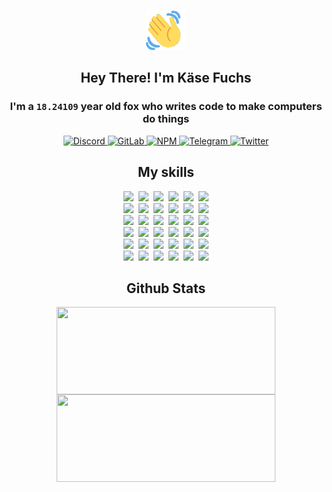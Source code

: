<div><p align=center><img src=./resources/images/wave.gif width=64px height=64px></p><h2 align=center>Hey There! I'm Käse Fuchs</h2><h3 align=center>I'm a <code>18.24109</code> year old fox who writes code to make computers do things</h3><p align=center><a href=https://discord.com/users/507526681125322772><img alt=Discord src="https://img.shields.io/badge/Discord-5865F2?logo=discord&logoColor=white&style=flat-square#7a424b3bc58380ef08b01e4da7a6e10a"> </a><a href=https://gitlab.com/kasefuchs><img alt=GitLab src="https://img.shields.io/badge/GitLab-330F63?logo=gitlab&logoColor=white&style=flat-square#7a424b3bc58380ef08b01e4da7a6e10a"> </a><a href=https://npmjs.com/~kasefuchs><img alt=NPM src="https://img.shields.io/badge/NPM-CB3837?logo=npm&logoColor=white&style=flat-square#7a424b3bc58380ef08b01e4da7a6e10a"> </a><a href=https://t.me/kasefuchs><img alt=Telegram src="https://img.shields.io/badge/Telegram-2CA5E0?logo=telegram&logoColor=white&style=flat-square#7a424b3bc58380ef08b01e4da7a6e10a"> </a><a href=https://twitter.com/kasefuchs><img alt=Twitter src="https://img.shields.io/badge/Twitter-1DA1F2?logo=twitter&logoColor=white&style=flat-square#7a424b3bc58380ef08b01e4da7a6e10a"></a></p><h2 align=center>My skills</h2><p align=center><a href=https://aws.amazon.com/ ><picture><source srcset="https://skillicons.dev/icons?i=aws&theme=dark#7a424b3bc58380ef08b01e4da7a6e10a" media="(prefers-color-scheme: dark)"><source srcset="https://skillicons.dev/icons?i=aws&theme=light#7a424b3bc58380ef08b01e4da7a6e10a" media="(prefers-color-scheme: light), (prefers-color-scheme: no-preference)"><img src="https://skillicons.dev/icons?i=aws&theme=light#7a424b3bc58380ef08b01e4da7a6e10a"></picture></a>&nbsp;&nbsp;<a href=https://en.wikipedia.org/wiki/Bash_(Unix_shell)><picture><source srcset="https://skillicons.dev/icons?i=bash&theme=dark#7a424b3bc58380ef08b01e4da7a6e10a" media="(prefers-color-scheme: dark)"><source srcset="https://skillicons.dev/icons?i=bash&theme=light#7a424b3bc58380ef08b01e4da7a6e10a" media="(prefers-color-scheme: light), (prefers-color-scheme: no-preference)"><img src="https://skillicons.dev/icons?i=bash&theme=light#7a424b3bc58380ef08b01e4da7a6e10a"></picture></a>&nbsp;&nbsp;<a href=https://discord.com/developers/docs><picture><source srcset="https://skillicons.dev/icons?i=bots&theme=dark#7a424b3bc58380ef08b01e4da7a6e10a" media="(prefers-color-scheme: dark)"><source srcset="https://skillicons.dev/icons?i=bots&theme=light#7a424b3bc58380ef08b01e4da7a6e10a" media="(prefers-color-scheme: light), (prefers-color-scheme: no-preference)"><img src="https://skillicons.dev/icons?i=bots&theme=light#7a424b3bc58380ef08b01e4da7a6e10a"></picture></a>&nbsp;&nbsp;<a href=https://www.cloudflare.com/ ><picture><source srcset="https://skillicons.dev/icons?i=cloudflare&theme=dark#7a424b3bc58380ef08b01e4da7a6e10a" media="(prefers-color-scheme: dark)"><source srcset="https://skillicons.dev/icons?i=cloudflare&theme=light#7a424b3bc58380ef08b01e4da7a6e10a" media="(prefers-color-scheme: light), (prefers-color-scheme: no-preference)"><img src="https://skillicons.dev/icons?i=cloudflare&theme=light#7a424b3bc58380ef08b01e4da7a6e10a"></picture></a>&nbsp;&nbsp;<a href=https://en.wikipedia.org/wiki/CSS><picture><source srcset="https://skillicons.dev/icons?i=css&theme=dark#7a424b3bc58380ef08b01e4da7a6e10a" media="(prefers-color-scheme: dark)"><source srcset="https://skillicons.dev/icons?i=css&theme=light#7a424b3bc58380ef08b01e4da7a6e10a" media="(prefers-color-scheme: light), (prefers-color-scheme: no-preference)"><img src="https://skillicons.dev/icons?i=css&theme=light#7a424b3bc58380ef08b01e4da7a6e10a"></picture></a>&nbsp;&nbsp;<a href=https://www.docker.com/ ><picture><source srcset="https://skillicons.dev/icons?i=docker&theme=dark#7a424b3bc58380ef08b01e4da7a6e10a" media="(prefers-color-scheme: dark)"><source srcset="https://skillicons.dev/icons?i=docker&theme=light#7a424b3bc58380ef08b01e4da7a6e10a" media="(prefers-color-scheme: light), (prefers-color-scheme: no-preference)"><img src="https://skillicons.dev/icons?i=docker&theme=light#7a424b3bc58380ef08b01e4da7a6e10a"></picture></a><br><a href=https://www.electronjs.org/ ><picture><source srcset="https://skillicons.dev/icons?i=electron&theme=dark#7a424b3bc58380ef08b01e4da7a6e10a" media="(prefers-color-scheme: dark)"><source srcset="https://skillicons.dev/icons?i=electron&theme=light#7a424b3bc58380ef08b01e4da7a6e10a" media="(prefers-color-scheme: light), (prefers-color-scheme: no-preference)"><img src="https://skillicons.dev/icons?i=electron&theme=light#7a424b3bc58380ef08b01e4da7a6e10a"></picture></a>&nbsp;&nbsp;<a href=https://expressjs.com/ ><picture><source srcset="https://skillicons.dev/icons?i=express&theme=dark#7a424b3bc58380ef08b01e4da7a6e10a" media="(prefers-color-scheme: dark)"><source srcset="https://skillicons.dev/icons?i=express&theme=light#7a424b3bc58380ef08b01e4da7a6e10a" media="(prefers-color-scheme: light), (prefers-color-scheme: no-preference)"><img src="https://skillicons.dev/icons?i=express&theme=light#7a424b3bc58380ef08b01e4da7a6e10a"></picture></a>&nbsp;&nbsp;<a href=https://www.figma.com/ ><picture><source srcset="https://skillicons.dev/icons?i=figma&theme=dark#7a424b3bc58380ef08b01e4da7a6e10a" media="(prefers-color-scheme: dark)"><source srcset="https://skillicons.dev/icons?i=figma&theme=light#7a424b3bc58380ef08b01e4da7a6e10a" media="(prefers-color-scheme: light), (prefers-color-scheme: no-preference)"><img src="https://skillicons.dev/icons?i=figma&theme=light#7a424b3bc58380ef08b01e4da7a6e10a"></picture></a>&nbsp;&nbsp;<a href=https://firebase.google.com/ ><picture><source srcset="https://skillicons.dev/icons?i=firebase&theme=dark#7a424b3bc58380ef08b01e4da7a6e10a" media="(prefers-color-scheme: dark)"><source srcset="https://skillicons.dev/icons?i=firebase&theme=light#7a424b3bc58380ef08b01e4da7a6e10a" media="(prefers-color-scheme: light), (prefers-color-scheme: no-preference)"><img src="https://skillicons.dev/icons?i=firebase&theme=light#7a424b3bc58380ef08b01e4da7a6e10a"></picture></a>&nbsp;&nbsp;<a href=https://flask.palletsprojects.com/ ><picture><source srcset="https://skillicons.dev/icons?i=flask&theme=dark#7a424b3bc58380ef08b01e4da7a6e10a" media="(prefers-color-scheme: dark)"><source srcset="https://skillicons.dev/icons?i=flask&theme=light#7a424b3bc58380ef08b01e4da7a6e10a" media="(prefers-color-scheme: light), (prefers-color-scheme: no-preference)"><img src="https://skillicons.dev/icons?i=flask&theme=light#7a424b3bc58380ef08b01e4da7a6e10a"></picture></a>&nbsp;&nbsp;<a href=https://cloud.google.com/ ><picture><source srcset="https://skillicons.dev/icons?i=gcp&theme=dark#7a424b3bc58380ef08b01e4da7a6e10a" media="(prefers-color-scheme: dark)"><source srcset="https://skillicons.dev/icons?i=gcp&theme=light#7a424b3bc58380ef08b01e4da7a6e10a" media="(prefers-color-scheme: light), (prefers-color-scheme: no-preference)"><img src="https://skillicons.dev/icons?i=gcp&theme=light#7a424b3bc58380ef08b01e4da7a6e10a"></picture></a><br><a href=https://git-scm.com/ ><picture><source srcset="https://skillicons.dev/icons?i=git&theme=dark#7a424b3bc58380ef08b01e4da7a6e10a" media="(prefers-color-scheme: dark)"><source srcset="https://skillicons.dev/icons?i=git&theme=light#7a424b3bc58380ef08b01e4da7a6e10a" media="(prefers-color-scheme: light), (prefers-color-scheme: no-preference)"><img src="https://skillicons.dev/icons?i=git&theme=light#7a424b3bc58380ef08b01e4da7a6e10a"></picture></a>&nbsp;&nbsp;<a href=https://github.com/ ><picture><source srcset="https://skillicons.dev/icons?i=github&theme=dark#7a424b3bc58380ef08b01e4da7a6e10a" media="(prefers-color-scheme: dark)"><source srcset="https://skillicons.dev/icons?i=github&theme=light#7a424b3bc58380ef08b01e4da7a6e10a" media="(prefers-color-scheme: light), (prefers-color-scheme: no-preference)"><img src="https://skillicons.dev/icons?i=github&theme=light#7a424b3bc58380ef08b01e4da7a6e10a"></picture></a>&nbsp;&nbsp;<a href=https://gitlab.com/ ><picture><source srcset="https://skillicons.dev/icons?i=gitlab&theme=dark#7a424b3bc58380ef08b01e4da7a6e10a" media="(prefers-color-scheme: dark)"><source srcset="https://skillicons.dev/icons?i=gitlab&theme=light#7a424b3bc58380ef08b01e4da7a6e10a" media="(prefers-color-scheme: light), (prefers-color-scheme: no-preference)"><img src="https://skillicons.dev/icons?i=gitlab&theme=light#7a424b3bc58380ef08b01e4da7a6e10a"></picture></a>&nbsp;&nbsp;<a href=https://www.heroku.com/ ><picture><source srcset="https://skillicons.dev/icons?i=heroku&theme=dark#7a424b3bc58380ef08b01e4da7a6e10a" media="(prefers-color-scheme: dark)"><source srcset="https://skillicons.dev/icons?i=heroku&theme=light#7a424b3bc58380ef08b01e4da7a6e10a" media="(prefers-color-scheme: light), (prefers-color-scheme: no-preference)"><img src="https://skillicons.dev/icons?i=heroku&theme=light#7a424b3bc58380ef08b01e4da7a6e10a"></picture></a>&nbsp;&nbsp;<a href=https://en.wikipedia.org/wiki/HTML><picture><source srcset="https://skillicons.dev/icons?i=html&theme=dark#7a424b3bc58380ef08b01e4da7a6e10a" media="(prefers-color-scheme: dark)"><source srcset="https://skillicons.dev/icons?i=html&theme=light#7a424b3bc58380ef08b01e4da7a6e10a" media="(prefers-color-scheme: light), (prefers-color-scheme: no-preference)"><img src="https://skillicons.dev/icons?i=html&theme=light#7a424b3bc58380ef08b01e4da7a6e10a"></picture></a>&nbsp;&nbsp;<a href=https://en.wikipedia.org/wiki/JavaScript><picture><source srcset="https://skillicons.dev/icons?i=js&theme=dark#7a424b3bc58380ef08b01e4da7a6e10a" media="(prefers-color-scheme: dark)"><source srcset="https://skillicons.dev/icons?i=js&theme=light#7a424b3bc58380ef08b01e4da7a6e10a" media="(prefers-color-scheme: light), (prefers-color-scheme: no-preference)"><img src="https://skillicons.dev/icons?i=js&theme=light#7a424b3bc58380ef08b01e4da7a6e10a"></picture></a><br><a href=https://en.wikipedia.org/wiki/Linux><picture><source srcset="https://skillicons.dev/icons?i=linux&theme=dark#7a424b3bc58380ef08b01e4da7a6e10a" media="(prefers-color-scheme: dark)"><source srcset="https://skillicons.dev/icons?i=linux&theme=light#7a424b3bc58380ef08b01e4da7a6e10a" media="(prefers-color-scheme: light), (prefers-color-scheme: no-preference)"><img src="https://skillicons.dev/icons?i=linux&theme=light#7a424b3bc58380ef08b01e4da7a6e10a"></picture></a>&nbsp;&nbsp;<a href=https://mui.com/ ><picture><source srcset="https://skillicons.dev/icons?i=materialui&theme=dark#7a424b3bc58380ef08b01e4da7a6e10a" media="(prefers-color-scheme: dark)"><source srcset="https://skillicons.dev/icons?i=materialui&theme=light#7a424b3bc58380ef08b01e4da7a6e10a" media="(prefers-color-scheme: light), (prefers-color-scheme: no-preference)"><img src="https://skillicons.dev/icons?i=materialui&theme=light#7a424b3bc58380ef08b01e4da7a6e10a"></picture></a>&nbsp;&nbsp;<a href=https://en.wikipedia.org/wiki/Markdown><picture><source srcset="https://skillicons.dev/icons?i=md&theme=dark#7a424b3bc58380ef08b01e4da7a6e10a" media="(prefers-color-scheme: dark)"><source srcset="https://skillicons.dev/icons?i=md&theme=light#7a424b3bc58380ef08b01e4da7a6e10a" media="(prefers-color-scheme: light), (prefers-color-scheme: no-preference)"><img src="https://skillicons.dev/icons?i=md&theme=light#7a424b3bc58380ef08b01e4da7a6e10a"></picture></a>&nbsp;&nbsp;<a href=https://www.mongodb.com/ ><picture><source srcset="https://skillicons.dev/icons?i=mongodb&theme=dark#7a424b3bc58380ef08b01e4da7a6e10a" media="(prefers-color-scheme: dark)"><source srcset="https://skillicons.dev/icons?i=mongodb&theme=light#7a424b3bc58380ef08b01e4da7a6e10a" media="(prefers-color-scheme: light), (prefers-color-scheme: no-preference)"><img src="https://skillicons.dev/icons?i=mongodb&theme=light#7a424b3bc58380ef08b01e4da7a6e10a"></picture></a>&nbsp;&nbsp;<a href=https://www.mysql.com/ ><picture><source srcset="https://skillicons.dev/icons?i=mysql&theme=dark#7a424b3bc58380ef08b01e4da7a6e10a" media="(prefers-color-scheme: dark)"><source srcset="https://skillicons.dev/icons?i=mysql&theme=light#7a424b3bc58380ef08b01e4da7a6e10a" media="(prefers-color-scheme: light), (prefers-color-scheme: no-preference)"><img src="https://skillicons.dev/icons?i=mysql&theme=light#7a424b3bc58380ef08b01e4da7a6e10a"></picture></a>&nbsp;&nbsp;<a href=https://nextjs.org/ ><picture><source srcset="https://skillicons.dev/icons?i=nextjs&theme=dark#7a424b3bc58380ef08b01e4da7a6e10a" media="(prefers-color-scheme: dark)"><source srcset="https://skillicons.dev/icons?i=nextjs&theme=light#7a424b3bc58380ef08b01e4da7a6e10a" media="(prefers-color-scheme: light), (prefers-color-scheme: no-preference)"><img src="https://skillicons.dev/icons?i=nextjs&theme=light#7a424b3bc58380ef08b01e4da7a6e10a"></picture></a><br><a href=https://nodejs.org/en/ ><picture><source srcset="https://skillicons.dev/icons?i=nodejs&theme=dark#7a424b3bc58380ef08b01e4da7a6e10a" media="(prefers-color-scheme: dark)"><source srcset="https://skillicons.dev/icons?i=nodejs&theme=light#7a424b3bc58380ef08b01e4da7a6e10a" media="(prefers-color-scheme: light), (prefers-color-scheme: no-preference)"><img src="https://skillicons.dev/icons?i=nodejs&theme=light#7a424b3bc58380ef08b01e4da7a6e10a"></picture></a>&nbsp;&nbsp;<a href=https://www.postgresql.org/ ><picture><source srcset="https://skillicons.dev/icons?i=postgres&theme=dark#7a424b3bc58380ef08b01e4da7a6e10a" media="(prefers-color-scheme: dark)"><source srcset="https://skillicons.dev/icons?i=postgres&theme=light#7a424b3bc58380ef08b01e4da7a6e10a" media="(prefers-color-scheme: light), (prefers-color-scheme: no-preference)"><img src="https://skillicons.dev/icons?i=postgres&theme=light#7a424b3bc58380ef08b01e4da7a6e10a"></picture></a>&nbsp;&nbsp;<a href=https://learn.microsoft.com/en-us/powershell/ ><picture><source srcset="https://skillicons.dev/icons?i=powershell&theme=dark#7a424b3bc58380ef08b01e4da7a6e10a" media="(prefers-color-scheme: dark)"><source srcset="https://skillicons.dev/icons?i=powershell&theme=light#7a424b3bc58380ef08b01e4da7a6e10a" media="(prefers-color-scheme: light), (prefers-color-scheme: no-preference)"><img src="https://skillicons.dev/icons?i=powershell&theme=light#7a424b3bc58380ef08b01e4da7a6e10a"></picture></a>&nbsp;&nbsp;<a href=https://www.python.org/ ><picture><source srcset="https://skillicons.dev/icons?i=py&theme=dark#7a424b3bc58380ef08b01e4da7a6e10a" media="(prefers-color-scheme: dark)"><source srcset="https://skillicons.dev/icons?i=py&theme=light#7a424b3bc58380ef08b01e4da7a6e10a" media="(prefers-color-scheme: light), (prefers-color-scheme: no-preference)"><img src="https://skillicons.dev/icons?i=py&theme=light#7a424b3bc58380ef08b01e4da7a6e10a"></picture></a>&nbsp;&nbsp;<a href=https://www.raspberrypi.org/ ><picture><source srcset="https://skillicons.dev/icons?i=raspberrypi&theme=dark#7a424b3bc58380ef08b01e4da7a6e10a" media="(prefers-color-scheme: dark)"><source srcset="https://skillicons.dev/icons?i=raspberrypi&theme=light#7a424b3bc58380ef08b01e4da7a6e10a" media="(prefers-color-scheme: light), (prefers-color-scheme: no-preference)"><img src="https://skillicons.dev/icons?i=raspberrypi&theme=light#7a424b3bc58380ef08b01e4da7a6e10a"></picture></a>&nbsp;&nbsp;<a href=https://reactjs.org/ ><picture><source srcset="https://skillicons.dev/icons?i=react&theme=dark#7a424b3bc58380ef08b01e4da7a6e10a" media="(prefers-color-scheme: dark)"><source srcset="https://skillicons.dev/icons?i=react&theme=light#7a424b3bc58380ef08b01e4da7a6e10a" media="(prefers-color-scheme: light), (prefers-color-scheme: no-preference)"><img src="https://skillicons.dev/icons?i=react&theme=light#7a424b3bc58380ef08b01e4da7a6e10a"></picture></a><br><a href=https://redux.js.org/ ><picture><source srcset="https://skillicons.dev/icons?i=redux&theme=dark#7a424b3bc58380ef08b01e4da7a6e10a" media="(prefers-color-scheme: dark)"><source srcset="https://skillicons.dev/icons?i=redux&theme=light#7a424b3bc58380ef08b01e4da7a6e10a" media="(prefers-color-scheme: light), (prefers-color-scheme: no-preference)"><img src="https://skillicons.dev/icons?i=redux&theme=light#7a424b3bc58380ef08b01e4da7a6e10a"></picture></a>&nbsp;&nbsp;<a href=https://en.wikipedia.org/wiki/Regular_expression><picture><source srcset="https://skillicons.dev/icons?i=regex&theme=dark#7a424b3bc58380ef08b01e4da7a6e10a" media="(prefers-color-scheme: dark)"><source srcset="https://skillicons.dev/icons?i=regex&theme=light#7a424b3bc58380ef08b01e4da7a6e10a" media="(prefers-color-scheme: light), (prefers-color-scheme: no-preference)"><img src="https://skillicons.dev/icons?i=regex&theme=light#7a424b3bc58380ef08b01e4da7a6e10a"></picture></a>&nbsp;&nbsp;<a href=https://en.wikipedia.org/wiki/Sass_(stylesheet_language)><picture><source srcset="https://skillicons.dev/icons?i=sass&theme=dark#7a424b3bc58380ef08b01e4da7a6e10a" media="(prefers-color-scheme: dark)"><source srcset="https://skillicons.dev/icons?i=sass&theme=light#7a424b3bc58380ef08b01e4da7a6e10a" media="(prefers-color-scheme: light), (prefers-color-scheme: no-preference)"><img src="https://skillicons.dev/icons?i=sass&theme=light#7a424b3bc58380ef08b01e4da7a6e10a"></picture></a>&nbsp;&nbsp;<a href=https://www.typescriptlang.org/ ><picture><source srcset="https://skillicons.dev/icons?i=ts&theme=dark#7a424b3bc58380ef08b01e4da7a6e10a" media="(prefers-color-scheme: dark)"><source srcset="https://skillicons.dev/icons?i=ts&theme=light#7a424b3bc58380ef08b01e4da7a6e10a" media="(prefers-color-scheme: light), (prefers-color-scheme: no-preference)"><img src="https://skillicons.dev/icons?i=ts&theme=light#7a424b3bc58380ef08b01e4da7a6e10a"></picture></a>&nbsp;&nbsp;<a href=https://unity.com/ ><picture><source srcset="https://skillicons.dev/icons?i=unity&theme=dark#7a424b3bc58380ef08b01e4da7a6e10a" media="(prefers-color-scheme: dark)"><source srcset="https://skillicons.dev/icons?i=unity&theme=light#7a424b3bc58380ef08b01e4da7a6e10a" media="(prefers-color-scheme: light), (prefers-color-scheme: no-preference)"><img src="https://skillicons.dev/icons?i=unity&theme=light#7a424b3bc58380ef08b01e4da7a6e10a"></picture></a>&nbsp;&nbsp;<a href=https://workers.cloudflare.com/ ><picture><source srcset="https://skillicons.dev/icons?i=workers&theme=dark#7a424b3bc58380ef08b01e4da7a6e10a" media="(prefers-color-scheme: dark)"><source srcset="https://skillicons.dev/icons?i=workers&theme=light#7a424b3bc58380ef08b01e4da7a6e10a" media="(prefers-color-scheme: light), (prefers-color-scheme: no-preference)"><img src="https://skillicons.dev/icons?i=workers&theme=light#7a424b3bc58380ef08b01e4da7a6e10a"></picture></a><br></p><h2 align=center>Github Stats</h2><p align=center><picture><source srcset="https://github-readme-stats-kasefuchs.vercel.app/api/?count_private=true&hide_border=true&hide_rank=true&line_height=20&hide_title=true&username=Kasefuchs&theme=dark#7a424b3bc58380ef08b01e4da7a6e10a" media="(prefers-color-scheme: dark)"><source srcset="https://github-readme-stats-kasefuchs.vercel.app/api/?count_private=true&hide_border=true&hide_rank=true&line_height=20&hide_title=true&username=Kasefuchs&theme=light#7a424b3bc58380ef08b01e4da7a6e10a" media="(prefers-color-scheme: light), (prefers-color-scheme: no-preference)"><img align=middle width=350 height=140 src="https://github-readme-stats-kasefuchs.vercel.app/api/?count_private=true&hide_border=true&hide_rank=true&line_height=20&hide_title=true&username=Kasefuchs&theme=light#7a424b3bc58380ef08b01e4da7a6e10a"></picture><picture><source srcset="https://github-readme-stats-kasefuchs.vercel.app/api/top-langs/?count_private=true&hide_border=true&layout=compact&username=Kasefuchs&theme=dark#7a424b3bc58380ef08b01e4da7a6e10a" media="(prefers-color-scheme: dark)"><source srcset="https://github-readme-stats-kasefuchs.vercel.app/api/top-langs/?count_private=true&hide_border=true&layout=compact&username=Kasefuchs&theme=light#7a424b3bc58380ef08b01e4da7a6e10a" media="(prefers-color-scheme: light), (prefers-color-scheme: no-preference)"><img align=middle width=350 height=140 src="https://github-readme-stats-kasefuchs.vercel.app/api/top-langs/?count_private=true&hide_border=true&layout=compact&username=Kasefuchs&theme=light#7a424b3bc58380ef08b01e4da7a6e10a"></picture></p><img src="https://hit.yhype.me/github/profile?user_id=64592097#7a424b3bc58380ef08b01e4da7a6e10a" alt=""></div>